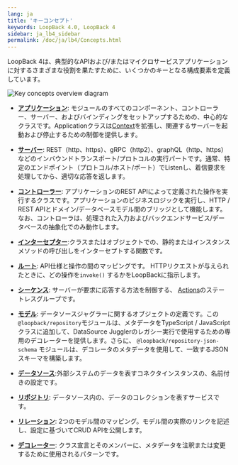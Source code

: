 ```yaml
---
lang: ja
title: 'キーコンセプト'
keywords: LoopBack 4.0, LoopBack 4
sidebar: ja_lb4_sidebar
permalink: /doc/ja/lb4/Concepts.html
---
```


LoopBack 4は、典型的なAPIおよび/またはマイクロサービスアプリケーションに対するさまざまな役割を果たすために、いくつかのキーとなる構成要素を定義しています。

![Key concepts overview diagram](imgs/key-concepts-overview-diagram.png)

- [**アプリケーション**](Application.md): モジュールのすべてのコンポーネント、コントローラー、サーバー、およびバインディングをセットアップするための、中心的なクラスです。Applicationクラスは[Context](Context.md)を拡張し、関連するサーバーを起動および停止するための制御を提供します。

- [**サーバー**](Server.md): REST（http、https）、gRPC（http2）、graphQL（http、https）などのインバウンドトランスポート/プロトコルの実行パートです。通常、特定のエンドポイント（プロトコル/ホスト/ポート）でListenし、着信要求を処理してから、適切な応答を返します。

- [**コントローラー**](Controllers.md): アプリケーションのREST APIによって定義された操作を実行するクラスです。アプリケーションのビジネスロジックを実行し、HTTP / REST APIとドメイン/データベースモデル間のブリッジとして機能します。なお、コントローラは、処理された入力およびバックエンドサービス/データベースの抽象化でのみ動作します。

- [**インターセプター**](Interceptors.md):クラスまたはオブジェクトでの、静的またはインスタンスメソッドの呼び出しをインターセプトする関数です。

- [**ルート**](Routes.md): API仕様と操作の間のマッピングです。 HTTPリクエストが与えられたときに、どの操作を`invoke()` するかをLoopBackに指示します。

- [**シーケンス**](Sequence.md): サーバーが要求に応答する方法を制御する、 [Actions](Sequence.md#actions)のステートレスグループです。

- [**モデル**](Model.md): データソースジャグラーに関するオブジェクトの定義です。この`@loopback/repository`モジュールは、メタデータをTypeScript / JavaScriptクラスに追加して、DataSource Jugglerのレガシー実行で使用するための専用のデコレーターを提供します。さらに、  `@loopback/repository-json-schema` モジュールは、デコレータのメタデータを使用して、一致するJSONスキーマを構築します。
　
- [**データソース**](DataSources.md):外部システムのデータを表すコネクタインスタンスの、名前付きの設定です。

- [**リポジトリ**](Repositories.md): データソース内の、データのコレクションを表すサービスです。

- [**リレーション**](Relations.md): 2つのモデル間のマッピング。モデル間の実際のリンクを記述し、設定に基づいてCRUD APIを公開します。

- [**デコレーター**](Decorators.md): クラス宣言とそのメンバーに、メタデータを注釈または変更するために使用されるパターンです。
